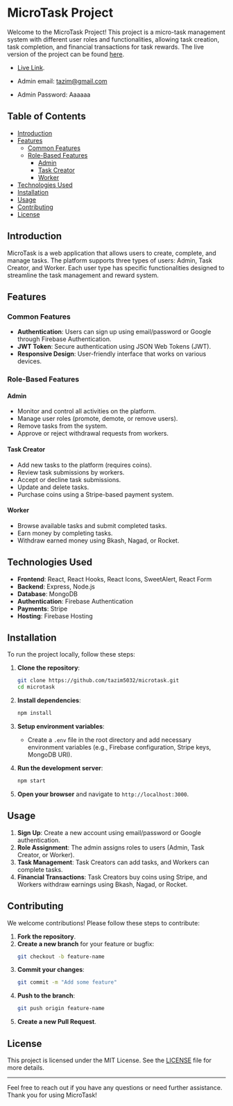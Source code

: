# MicroTask Project

Welcome to the MicroTask Project! This project is a micro-task management system with different user roles and functionalities, allowing task creation, task completion, and financial transactions for task rewards. The live version of the project can be found [here](https://micro-task-55c95.web.app/).

- [Live Link](https://micro-task-55c95.web.app/).

- Admin email: tazim@gmail.com
- Admin Password: Aaaaaa

## Table of Contents

- [Introduction](#introduction)
- [Features](#features)
  - [Common Features](#common-features)
  - [Role-Based Features](#role-based-features)
    - [Admin](#admin)
    - [Task Creator](#task-creator)
    - [Worker](#worker)
- [Technologies Used](#technologies-used)
- [Installation](#installation)
- [Usage](#usage)
- [Contributing](#contributing)
- [License](#license)

## Introduction

MicroTask is a web application that allows users to create, complete, and manage tasks. The platform supports three types of users: Admin, Task Creator, and Worker. Each user type has specific functionalities designed to streamline the task management and reward system.

## Features

### Common Features

- **Authentication**: Users can sign up using email/password or Google through Firebase Authentication.
- **JWT Token**: Secure authentication using JSON Web Tokens (JWT).
- **Responsive Design**: User-friendly interface that works on various devices.

### Role-Based Features

#### Admin

- Monitor and control all activities on the platform.
- Manage user roles (promote, demote, or remove users).
- Remove tasks from the system.
- Approve or reject withdrawal requests from workers.

#### Task Creator

- Add new tasks to the platform (requires coins).
- Review task submissions by workers.
- Accept or decline task submissions.
- Update and delete tasks.
- Purchase coins using a Stripe-based payment system.

#### Worker

- Browse available tasks and submit completed tasks.
- Earn money by completing tasks.
- Withdraw earned money using Bkash, Nagad, or Rocket.

## Technologies Used

- **Frontend**: React, React Hooks, React Icons, SweetAlert, React Form
- **Backend**: Express, Node.js
- **Database**: MongoDB
- **Authentication**: Firebase Authentication
- **Payments**: Stripe
- **Hosting**: Firebase Hosting

## Installation

To run the project locally, follow these steps:

1. **Clone the repository**:
    ```bash
    git clone https://github.com/tazim5032/microtask.git
    cd microtask
    ```

2. **Install dependencies**:
    ```bash
    npm install
    ```

3. **Setup environment variables**:
    - Create a `.env` file in the root directory and add necessary environment variables (e.g., Firebase configuration, Stripe keys, MongoDB URI).

4. **Run the development server**:
    ```bash
    npm start
    ```

5. **Open your browser** and navigate to `http://localhost:3000`.

## Usage

1. **Sign Up**: Create a new account using email/password or Google authentication.
2. **Role Assignment**: The admin assigns roles to users (Admin, Task Creator, or Worker).
3. **Task Management**: Task Creators can add tasks, and Workers can complete tasks.
4. **Financial Transactions**: Task Creators buy coins using Stripe, and Workers withdraw earnings using Bkash, Nagad, or Rocket.

## Contributing

We welcome contributions! Please follow these steps to contribute:

1. **Fork the repository**.
2. **Create a new branch** for your feature or bugfix:
    ```bash
    git checkout -b feature-name
    ```
3. **Commit your changes**:
    ```bash
    git commit -m "Add some feature"
    ```
4. **Push to the branch**:
    ```bash
    git push origin feature-name
    ```
5. **Create a new Pull Request**.

## License

This project is licensed under the MIT License. See the [LICENSE](LICENSE) file for more details.

---

Feel free to reach out if you have any questions or need further assistance. Thank you for using MicroTask!